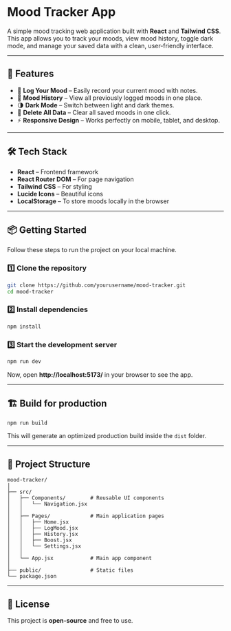 # Mood Tracker App

A simple mood tracking web application built with **React** and **Tailwind CSS**.  
This app allows you to track your moods, view mood history, toggle dark mode, and manage your saved data with a clean, user-friendly interface.

---

## 🚀 Features
- 🌱 **Log Your Mood** – Easily record your current mood with notes.
- 📜 **Mood History** – View all previously logged moods in one place.
- 🌗 **Dark Mode** – Switch between light and dark themes.
- 🧹 **Delete All Data** – Clear all saved moods in one click.
- ⚡ **Responsive Design** – Works perfectly on mobile, tablet, and desktop.

---

## 🛠 Tech Stack
- **React** – Frontend framework
- **React Router DOM** – For page navigation
- **Tailwind CSS** – For styling
- **Lucide Icons** – Beautiful icons
- **LocalStorage** – To store moods locally in the browser

---

## 📦 Getting Started

Follow these steps to run the project on your local machine.

### 1️⃣ Clone the repository
```bash
git clone https://github.com/yourusername/mood-tracker.git
cd mood-tracker
```

### 2️⃣ Install dependencies
```bash
npm install
```

### 3️⃣ Start the development server
```bash
npm run dev
```

Now, open **http://localhost:5173/** in your browser to see the app.

---

## 🏗 Build for production
```bash
npm run build
```

This will generate an optimized production build inside the `dist` folder.

---

## 📂 Project Structure
```
mood-tracker/
│
├── src/
│   ├── Components/        # Reusable UI components
│   │   └── Navigation.jsx
│   │
│   ├── Pages/             # Main application pages
│   │   ├── Home.jsx
│   │   ├── LogMood.jsx
│   │   ├── History.jsx
│   │   ├── Boost.jsx
│   │   └── Settings.jsx
│   │
│   └── App.jsx            # Main app component
│
├── public/                # Static files
└── package.json
```
---

## 📜 License
This project is **open-source** and free to use.
